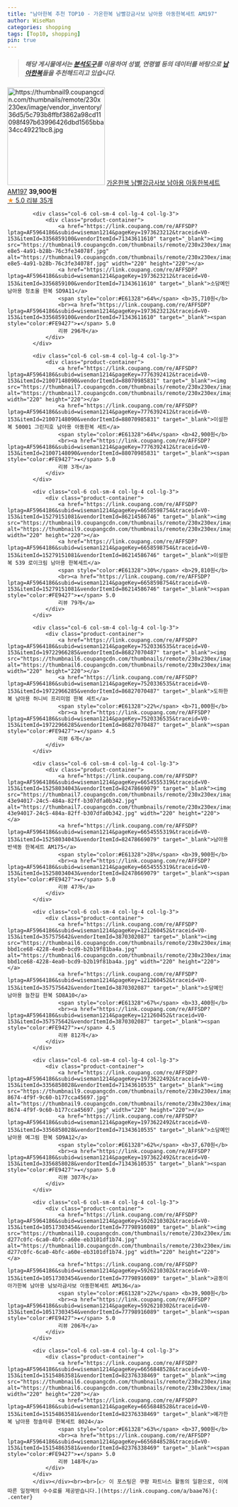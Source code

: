 ```yaml
---
title: "남아한복 추천 TOP10 - 가온한복 남빨강금사보 남아용 아동한복세트 AM197"
author: WiseMan
categories: shopping
tags: [Top10, shopping]
pin: true
---
```


> ##### 해당 게시물에서는 [**분석도구**](https://itemscout.io/)를 이용하여 **성별**, **연령별** 등의 데이터를 바탕으로 [**남아한복**](https://link.coupang.com/a/baae76)들을 추천해드리고 있습니다.
<div class="container"><div class="row">
            <div class="col-6 col-sm-4 col-lg-4 col-lg-3">
                <div class="product-container">
                    <a href="https://link.coupang.com/re/AFFSDP?lptag=AF5964186&subid=wiseman1214&pageKey=6996698916&traceid=V0-153&itemId=17143840632&vendorItemId=84316647498" target="_blank"><img src="https://thumbnail9.coupangcdn.com/thumbnails/remote/230x230ex/image/vendor_inventory/36d5/5c793b8ffbf3862a98cd11098f497b63996426dbd1565bba34cc49221bc8.jpg" alt="https://thumbnail9.coupangcdn.com/thumbnails/remote/230x230ex/image/vendor_inventory/36d5/5c793b8ffbf3862a98cd11098f497b63996426dbd1565bba34cc49221bc8.jpg" width="220" height="220"></a>
                    <a href="https://link.coupang.com/re/AFFSDP?lptag=AF5964186&subid=wiseman1214&pageKey=6996698916&traceid=V0-153&itemId=17143840632&vendorItemId=84316647498" target="_blank">가온한복 남빨강금사보 남아용 아동한복세트 AM197</a>
                    <span style="color:#E61328"></span> <b>39,900원</b>
                    <br><a href="https://link.coupang.com/re/AFFSDP?lptag=AF5964186&subid=wiseman1214&pageKey=6996698916&traceid=V0-153&itemId=17143840632&vendorItemId=84316647498" target="_blank"><span style="color:#FE9427">★</span> 5.0
                    리뷰 35개</a>
                </div>
            </div>
            
            <div class="col-6 col-sm-4 col-lg-4 col-lg-3">
                <div class="product-container">
                    <a href="https://link.coupang.com/re/AFFSDP?lptag=AF5964186&subid=wiseman1214&pageKey=1973623212&traceid=V0-153&itemId=3356859100&vendorItemId=71343611610" target="_blank"><img src="https://thumbnail9.coupangcdn.com/thumbnails/remote/230x230ex/image/retail/images/2020/08/18/15/9/0da1fd28-e8e5-4a91-b28b-76c3fe34078f.jpg" alt="https://thumbnail9.coupangcdn.com/thumbnails/remote/230x230ex/image/retail/images/2020/08/18/15/9/0da1fd28-e8e5-4a91-b28b-76c3fe34078f.jpg" width="220" height="220"></a>
                    <a href="https://link.coupang.com/re/AFFSDP?lptag=AF5964186&subid=wiseman1214&pageKey=1973623212&traceid=V0-153&itemId=3356859100&vendorItemId=71343611610" target="_blank">소담예인 남아용 청초울 한복 SD9A11</a>
                    <span style="color:#E61328">64%</span> <b>35,710원</b>
                    <br><a href="https://link.coupang.com/re/AFFSDP?lptag=AF5964186&subid=wiseman1214&pageKey=1973623212&traceid=V0-153&itemId=3356859100&vendorItemId=71343611610" target="_blank"><span style="color:#FE9427">★</span> 5.0
                    리뷰 296개</a>
                </div>
            </div>
            
            <div class="col-6 col-sm-4 col-lg-4 col-lg-3">
                <div class="product-container">
                    <a href="https://link.coupang.com/re/AFFSDP?lptag=AF5964186&subid=wiseman1214&pageKey=7776392412&traceid=V0-153&itemId=21007148090&vendorItemId=88070985831" target="_blank"><img src="https://thumbnail7.coupangcdn.com/thumbnails/remote/230x230ex/image/vendor_inventory/f580/f7a5bbb82cec66079b138d487485f55e976661c33c046900de40c64482fe.jpg" alt="https://thumbnail7.coupangcdn.com/thumbnails/remote/230x230ex/image/vendor_inventory/f580/f7a5bbb82cec66079b138d487485f55e976661c33c046900de40c64482fe.jpg" width="220" height="220"></a>
                    <a href="https://link.coupang.com/re/AFFSDP?lptag=AF5964186&subid=wiseman1214&pageKey=7776392412&traceid=V0-153&itemId=21007148090&vendorItemId=88070985831" target="_blank">이설한복 50001 그린지호 남아용 아동한복 세트</a>
                    <span style="color:#E61328">64%</span> <b>42,900원</b>
                    <br><a href="https://link.coupang.com/re/AFFSDP?lptag=AF5964186&subid=wiseman1214&pageKey=7776392412&traceid=V0-153&itemId=21007148090&vendorItemId=88070985831" target="_blank"><span style="color:#FE9427">★</span> 5.0
                    리뷰 3개</a>
                </div>
            </div>
            
            <div class="col-6 col-sm-4 col-lg-4 col-lg-3">
                <div class="product-container">
                    <a href="https://link.coupang.com/re/AFFSDP?lptag=AF5964186&subid=wiseman1214&pageKey=6658598754&traceid=V0-153&itemId=15279151081&vendorItemId=86214586746" target="_blank"><img src="https://thumbnail9.coupangcdn.com/thumbnails/remote/230x230ex/image/vendor_inventory/fbc1/129cf1a7e815a3f557d15db1ab270ac644c57265de757f572b5a0c978698.jpg" alt="https://thumbnail9.coupangcdn.com/thumbnails/remote/230x230ex/image/vendor_inventory/fbc1/129cf1a7e815a3f557d15db1ab270ac644c57265de757f572b5a0c978698.jpg" width="220" height="220"></a>
                    <a href="https://link.coupang.com/re/AFFSDP?lptag=AF5964186&subid=wiseman1214&pageKey=6658598754&traceid=V0-153&itemId=15279151081&vendorItemId=86214586746" target="_blank">이설한복 539 로이크림 남아용 한복세트</a>
                    <span style="color:#E61328">30%</span> <b>29,810원</b>
                    <br><a href="https://link.coupang.com/re/AFFSDP?lptag=AF5964186&subid=wiseman1214&pageKey=6658598754&traceid=V0-153&itemId=15279151081&vendorItemId=86214586746" target="_blank"><span style="color:#FE9427">★</span> 5.0
                    리뷰 79개</a>
                </div>
            </div>
            
            <div class="col-6 col-sm-4 col-lg-4 col-lg-3">
                <div class="product-container">
                    <a href="https://link.coupang.com/re/AFFSDP?lptag=AF5964186&subid=wiseman1214&pageKey=7520336535&traceid=V0-153&itemId=19722966285&vendorItemId=86827070487" target="_blank"><img src="https://thumbnail6.coupangcdn.com/thumbnails/remote/230x230ex/image/rs_quotation_api/vewesu1m/4d019ac44a31473b8d8b44df5c4e156a.jpg" alt="https://thumbnail6.coupangcdn.com/thumbnails/remote/230x230ex/image/rs_quotation_api/vewesu1m/4d019ac44a31473b8d8b44df5c4e156a.jpg" width="220" height="220"></a>
                    <a href="https://link.coupang.com/re/AFFSDP?lptag=AF5964186&subid=wiseman1214&pageKey=7520336535&traceid=V0-153&itemId=19722966285&vendorItemId=86827070487" target="_blank">도하한복 남아용 허니비 프리미엄 한복 세트</a>
                    <span style="color:#E61328">22%</span> <b>71,000원</b>
                    <br><a href="https://link.coupang.com/re/AFFSDP?lptag=AF5964186&subid=wiseman1214&pageKey=7520336535&traceid=V0-153&itemId=19722966285&vendorItemId=86827070487" target="_blank"><span style="color:#FE9427">★</span> 4.5
                    리뷰 6개</a>
                </div>
            </div>
            
            <div class="col-6 col-sm-4 col-lg-4 col-lg-3">
                <div class="product-container">
                    <a href="https://link.coupang.com/re/AFFSDP?lptag=AF5964186&subid=wiseman1214&pageKey=6654555319&traceid=V0-153&itemId=15258034043&vendorItemId=82478669079" target="_blank"><img src="https://thumbnail7.coupangcdn.com/thumbnails/remote/230x230ex/image/retail/images/2408613893363985-43e94017-24c5-484a-82ff-b307dfa0b342.jpg" alt="https://thumbnail7.coupangcdn.com/thumbnails/remote/230x230ex/image/retail/images/2408613893363985-43e94017-24c5-484a-82ff-b307dfa0b342.jpg" width="220" height="220"></a>
                    <a href="https://link.coupang.com/re/AFFSDP?lptag=AF5964186&subid=wiseman1214&pageKey=6654555319&traceid=V0-153&itemId=15258034043&vendorItemId=82478669079" target="_blank">남아용 반색동 한복세트 AM175</a>
                    <span style="color:#E61328">28%</span> <b>39,900원</b>
                    <br><a href="https://link.coupang.com/re/AFFSDP?lptag=AF5964186&subid=wiseman1214&pageKey=6654555319&traceid=V0-153&itemId=15258034043&vendorItemId=82478669079" target="_blank"><span style="color:#FE9427">★</span> 5.0
                    리뷰 47개</a>
                </div>
            </div>
            
            <div class="col-6 col-sm-4 col-lg-4 col-lg-3">
                <div class="product-container">
                    <a href="https://link.coupang.com/re/AFFSDP?lptag=AF5964186&subid=wiseman1214&pageKey=121260452&traceid=V0-153&itemId=357575642&vendorItemId=3870302087" target="_blank"><img src="https://thumbnail6.coupangcdn.com/thumbnails/remote/230x230ex/image/retail/images/94523419195625-bbd1ce68-4228-4ea0-bcd9-b2b19f81ba4a.jpg" alt="https://thumbnail6.coupangcdn.com/thumbnails/remote/230x230ex/image/retail/images/94523419195625-bbd1ce68-4228-4ea0-bcd9-b2b19f81ba4a.jpg" width="220" height="220"></a>
                    <a href="https://link.coupang.com/re/AFFSDP?lptag=AF5964186&subid=wiseman1214&pageKey=121260452&traceid=V0-153&itemId=357575642&vendorItemId=3870302087" target="_blank">소담예인 남아용 늘찬길 한복 SD8A10</a>
                    <span style="color:#E61328">67%</span> <b>33,400원</b>
                    <br><a href="https://link.coupang.com/re/AFFSDP?lptag=AF5964186&subid=wiseman1214&pageKey=121260452&traceid=V0-153&itemId=357575642&vendorItemId=3870302087" target="_blank"><span style="color:#FE9427">★</span> 4.5
                    리뷰 812개</a>
                </div>
            </div>
            
            <div class="col-6 col-sm-4 col-lg-4 col-lg-3">
                <div class="product-container">
                    <a href="https://link.coupang.com/re/AFFSDP?lptag=AF5964186&subid=wiseman1214&pageKey=1973622492&traceid=V0-153&itemId=3356858028&vendorItemId=71343610535" target="_blank"><img src="https://thumbnail9.coupangcdn.com/thumbnails/remote/230x230ex/image/retail/images/2020/08/18/15/2/9df6d061-8674-4f9f-9c60-b177cca45697.jpg" alt="https://thumbnail9.coupangcdn.com/thumbnails/remote/230x230ex/image/retail/images/2020/08/18/15/2/9df6d061-8674-4f9f-9c60-b177cca45697.jpg" width="220" height="220"></a>
                    <a href="https://link.coupang.com/re/AFFSDP?lptag=AF5964186&subid=wiseman1214&pageKey=1973622492&traceid=V0-153&itemId=3356858028&vendorItemId=71343610535" target="_blank">소담예인 남아용 예그림 한복 SD9A12</a>
                    <span style="color:#E61328">62%</span> <b>37,670원</b>
                    <br><a href="https://link.coupang.com/re/AFFSDP?lptag=AF5964186&subid=wiseman1214&pageKey=1973622492&traceid=V0-153&itemId=3356858028&vendorItemId=71343610535" target="_blank"><span style="color:#FE9427">★</span> 5.0
                    리뷰 307개</a>
                </div>
            </div>
            
            <div class="col-6 col-sm-4 col-lg-4 col-lg-3">
                <div class="product-container">
                    <a href="https://link.coupang.com/re/AFFSDP?lptag=AF5964186&subid=wiseman1214&pageKey=5926210302&traceid=V0-153&itemId=10517303454&vendorItemId=77798916089" target="_blank"><img src="https://thumbnail10.coupangcdn.com/thumbnails/remote/230x230ex/image/retail/images/2408612236809879-d277c0fc-6ca0-4bfc-a60e-eb3101df1b74.jpg" alt="https://thumbnail10.coupangcdn.com/thumbnails/remote/230x230ex/image/retail/images/2408612236809879-d277c0fc-6ca0-4bfc-a60e-eb3101df1b74.jpg" width="220" height="220"></a>
                    <a href="https://link.coupang.com/re/AFFSDP?lptag=AF5964186&subid=wiseman1214&pageKey=5926210302&traceid=V0-153&itemId=10517303454&vendorItemId=77798916089" target="_blank">금동이아가한복 남아용 남보라금사보 아동한복세트 AM136</a>
                    <span style="color:#E61328">22%</span> <b>39,900원</b>
                    <br><a href="https://link.coupang.com/re/AFFSDP?lptag=AF5964186&subid=wiseman1214&pageKey=5926210302&traceid=V0-153&itemId=10517303454&vendorItemId=77798916089" target="_blank"><span style="color:#FE9427">★</span> 5.0
                    리뷰 206개</a>
                </div>
            </div>
            
            <div class="col-6 col-sm-4 col-lg-4 col-lg-3">
                <div class="product-container">
                    <a href="https://link.coupang.com/re/AFFSDP?lptag=AF5964186&subid=wiseman1214&pageKey=6656848528&traceid=V0-153&itemId=15154863581&vendorItemId=82376338469" target="_blank"><img src="https://thumbnail6.coupangcdn.com/thumbnails/remote/230x230ex/image/rs_quotation_api/itbjyi1j/5d754307dc4946a1bb926531f12f451f.jpg" alt="https://thumbnail6.coupangcdn.com/thumbnails/remote/230x230ex/image/rs_quotation_api/itbjyi1j/5d754307dc4946a1bb926531f12f451f.jpg" width="220" height="220"></a>
                    <a href="https://link.coupang.com/re/AFFSDP?lptag=AF5964186&subid=wiseman1214&pageKey=6656848528&traceid=V0-153&itemId=15154863581&vendorItemId=82376338469" target="_blank">예가한복 남아용 청솔마루 한복세트 8024</a>
                    <span style="color:#E61328">63%</span> <b>37,900원</b>
                    <br><a href="https://link.coupang.com/re/AFFSDP?lptag=AF5964186&subid=wiseman1214&pageKey=6656848528&traceid=V0-153&itemId=15154863581&vendorItemId=82376338469" target="_blank"><span style="color:#FE9427">★</span> 5.0
                    리뷰 148개</a>
                </div>
            </div>
            </div></div><br><br>[👉 이 포스팅은 쿠팡 파트너스 활동의 일환으로, 이에 따른 일정액의 수수료를 제공받습니다.](https://link.coupang.com/a/baae76){: .center}